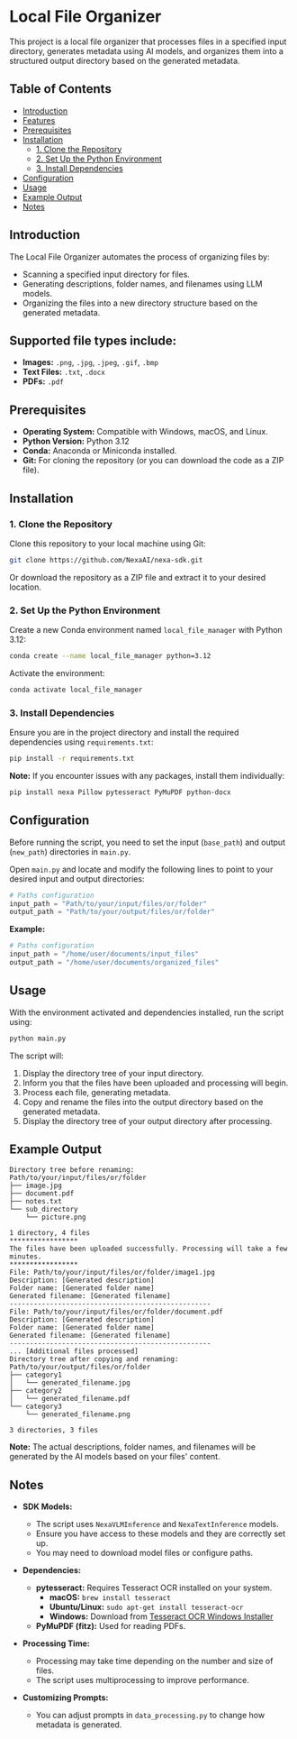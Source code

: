 
# Local File Organizer

This project is a local file organizer that processes files in a specified input directory, generates metadata using AI models, and organizes them into a structured output directory based on the generated metadata.

## Table of Contents

- [Introduction](#introduction)
- [Features](#features)
- [Prerequisites](#prerequisites)
- [Installation](#installation)
  - [1. Clone the Repository](#1-clone-the-repository)
  - [2. Set Up the Python Environment](#2-set-up-the-python-environment)
  - [3. Install Dependencies](#3-install-dependencies)
- [Configuration](#configuration)
- [Usage](#usage)
- [Example Output](#example-output)
- [Notes](#notes)



## Introduction

The Local File Organizer automates the process of organizing files by:

- Scanning a specified input directory for files.
- Generating descriptions, folder names, and filenames using LLM models.
- Organizing the files into a new directory structure based on the generated metadata.

## Supported file types include:

- **Images:** `.png`, `.jpg`, `.jpeg`, `.gif`, `.bmp`
- **Text Files:** `.txt`, `.docx`
- **PDFs:** `.pdf`

<!-- ## Features

- **Automated File Organization:** Automatically sorts files into folders based on AI-generated categories.
- **Metadata Generation:** Generates descriptions and filenames using AI models.
- **Support for Multiple File Types:** Handles images, text files, and PDFs.
- **Parallel Processing:** Utilizes multiprocessing to speed up file processing.
- **Customizable Prompts:** Prompts used for AI model interactions can be customized. -->

## Prerequisites

- **Operating System:** Compatible with Windows, macOS, and Linux.
- **Python Version:** Python 3.12
- **Conda:** Anaconda or Miniconda installed.
- **Git:** For cloning the repository (or you can download the code as a ZIP file).

## Installation

### 1. Clone the Repository

Clone this repository to your local machine using Git:

```zsh
git clone https://github.com/NexaAI/nexa-sdk.git
```

Or download the repository as a ZIP file and extract it to your desired location.

### 2. Set Up the Python Environment

Create a new Conda environment named `local_file_manager` with Python 3.12:

```zsh
conda create --name local_file_manager python=3.12
```

Activate the environment:

```zsh
conda activate local_file_manager
```

### 3. Install Dependencies

Ensure you are in the project directory and install the required dependencies using `requirements.txt`:

```zsh
pip install -r requirements.txt
```

**Note:** If you encounter issues with any packages, install them individually:

```zsh
pip install nexa Pillow pytesseract PyMuPDF python-docx
```

## Configuration

Before running the script, you need to set the input (`base_path`) and output (`new_path`) directories in `main.py`.

Open `main.py` and locate and modify the following lines to point to your desired input and output directories:

```python
# Paths configuration
input_path = "Path/to/your/input/files/or/folder"
output_path = "Path/to/your/output/files/or/folder"
```

**Example:**

```python
# Paths configuration
input_path = "/home/user/documents/input_files"
output_path = "/home/user/documents/organized_files"
```

## Usage

With the environment activated and dependencies installed, run the script using:

```zsh
python main.py
```

The script will:

1. Display the directory tree of your input directory.
2. Inform you that the files have been uploaded and processing will begin.
3. Process each file, generating metadata.
4. Copy and rename the files into the output directory based on the generated metadata.
5. Display the directory tree of your output directory after processing.

## Example Output

```
Directory tree before renaming:
Path/to/your/input/files/or/folder
├── image.jpg
├── document.pdf
├── notes.txt
└── sub_directory
    └── picture.png

1 directory, 4 files
*****************
The files have been uploaded successfully. Processing will take a few minutes.
*****************
File: Path/to/your/input/files/or/folder/image1.jpg
Description: [Generated description]
Folder name: [Generated folder name]
Generated filename: [Generated filename]
--------------------------------------------------
File: Path/to/your/input/files/or/folder/document.pdf
Description: [Generated description]
Folder name: [Generated folder name]
Generated filename: [Generated filename]
--------------------------------------------------
... [Additional files processed]
Directory tree after copying and renaming:
Path/to/your/output/files/or/folder
├── category1
│   └── generated_filename.jpg
├── category2
│   └── generated_filename.pdf
└── category3
    └── generated_filename.png

3 directories, 3 files
```

**Note:** The actual descriptions, folder names, and filenames will be generated by the AI models based on your files' content.

## Notes

- **SDK Models:**
  - The script uses `NexaVLMInference` and `NexaTextInference` models.
  - Ensure you have access to these models and they are correctly set up.
  - You may need to download model files or configure paths.

- **Dependencies:**
  - **pytesseract:** Requires Tesseract OCR installed on your system.
    - **macOS:** `brew install tesseract`
    - **Ubuntu/Linux:** `sudo apt-get install tesseract-ocr`
    - **Windows:** Download from [Tesseract OCR Windows Installer](https://github.com/UB-Mannheim/tesseract/wiki)
  - **PyMuPDF (fitz):** Used for reading PDFs.

- **Processing Time:**
  - Processing may take time depending on the number and size of files.
  - The script uses multiprocessing to improve performance.

- **Customizing Prompts:**
  - You can adjust prompts in `data_processing.py` to change how metadata is generated.
